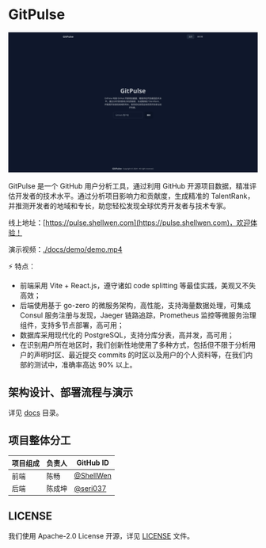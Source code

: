 # GitPulse

<a href="https://pulse.shellwen.com">![preview](./preview.webp)</a>

GitPulse 是一个 GitHub 用户分析工具，通过利用 GitHub 开源项目数据，精准评估开发者的技术水平。通过分析项目影响力和贡献度，生成精准的 TalentRank，并推测开发者的地域和专长，助您轻松发现全球优秀开发者与技术专家。

线上地址：[https://pulse.shellwen.com](https://pulse.shellwen.com)，欢迎体验！

演示视频：[./docs/demo/demo.mp4](./docs/demo/demo.mp4)

⚡ 特点：

- 前端采用 Vite + React.js，遵守诸如 code splitting 等最佳实践，美观又不失高效；
- 后端使用基于 go-zero 的微服务架构，高性能，支持海量数据处理，可集成 Consul 服务注册与发现，Jaeger 链路追踪，Prometheus 监控等微服务治理组件，支持多节点部署，高可用；
- 数据库采用现代化的 PostgreSQL，支持分库分表，高并发，高可用；
- 在识别用户所在地区时，我们创新性地使用了多种方式，包括但不限于分析用户的声明时区、最近提交 commits 的时区以及用户的个人资料等，在我们内部的测试中，准确率高达 90% 以上。

## 架构设计、部署流程与演示

详见 [docs](./docs) 目录。

## 项目整体分工

| 项目组成 | 负责人 | GitHub ID                                |
| -------- | ------ | ---------------------------------------- |
| 前端     | 陈畅   | [@ShellWen](https://github.com/ShellWen) |
| 后端     | 陈成坤 | [@seri037](https://github.com/seri037)   |

## LICENSE

我们使用 Apache-2.0 License 开源，详见 [LICENSE](./LICENSE) 文件。
